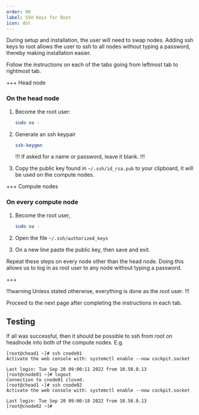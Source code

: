 ```yaml
---
order: 90
label: SSH Keys for Root
icon: dot
---
```


During setup and installation, the user will need to swap nodes. Adding ssh keys to root allows the user to ssh to all nodes without typing a password, thereby making installation easier. 

Follow the instructions on each of the tabs going from leftmost tab to rightmost tab.

+++ Head node
### On the head node
1. Become the root user:

    ```bash
    sudo su -
    ```

2. Generate an ssh keypair


    ```bash
    ssh-keygen
    ```

    !!!
    If asked for a name or password, leave it blank.
    !!!


3. Copy the public key found in `~/.ssh/id_rsa.pub` to your clipboard, it will be used on the compute nodes.


+++ Compute nodes
### On every compute node

1. Become the root user, 

    ```bash
    sudo su -
    ```

2. Open the file `~/.ssh/authorized_keys`

3. On a new line paste the public key, then save and exit.



Repeat these steps on every node other than the head node. Doing this allows us to log in as root user to any node without typing a password.

+++

!!!warning
Unless stated otherwise, everything is done as the root user.
!!!

Proceed to the next page after completing the instructions in each tab.


## Testing

If all was successful, then it should be possible to ssh from root on headnode into both of the compute nodes. E.g.

```
[root@chead1 ~]# ssh cnode01
Activate the web console with: systemctl enable --now cockpit.socket

Last login: Tue Sep 20 09:00:11 2022 from 10.50.0.13
[root@cnode01 ~]# logout
Connection to cnode01 closed.
[root@chead1 ~]# ssh cnode02
Activate the web console with: systemctl enable --now cockpit.socket

Last login: Tue Sep 20 09:00:18 2022 from 10.50.0.13
[root@cnode02 ~]# 
```